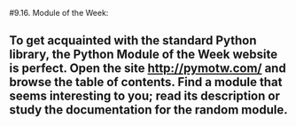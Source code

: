 #9.16. Module of the Week:
## To get acquainted with the standard Python library, the Python Module of the Week website is perfect. Open the site http://pymotw.com/ and browse the table of contents. Find a module that seems interesting to you; read its description or study the documentation for the random module.
